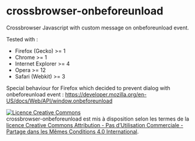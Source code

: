 crossbrowser-onbeforeunload
===========================

Crossbrowser Javascript with custom message on onbeforeunload event.

Tested with : 
<ul>
<li>
Firefox (Gecko) >= 1
</li>
<li>
Chrome >= 1
</li>
<li>
Internet Explorer >= 4
</li>
<li>
Opera >= 12
</li>
<li>
Safari (Webkit) >= 3
</li>
</ul>

Special behaviour for Firefox which decided to prevent dialog with onbeforeunload event : https://developer.mozilla.org/en-US/docs/Web/API/window.onbeforeunload

<a rel="license" href="http://creativecommons.org/licenses/by-nc-sa/4.0/"><img alt="Licence Creative Commons" style="border-width:0" src="http://i.creativecommons.org/l/by-nc-sa/4.0/88x31.png" /></a><br /><span xmlns:dct="http://purl.org/dc/terms/" property="dct:title">crossbrowser-onbeforeunload</span> est mis à disposition selon les termes de la <a rel="license" href="http://creativecommons.org/licenses/by-nc-sa/4.0/">licence Creative Commons Attribution - Pas d’Utilisation Commerciale - Partage dans les Mêmes Conditions 4.0 International</a>.
